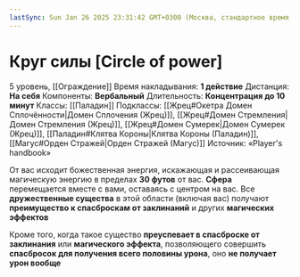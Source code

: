 ```yaml
---
lastSync: Sun Jan 26 2025 23:31:42 GMT+0300 (Москва, стандартное время)
---
```

# Круг силы [Circle of power]
5 уровень, [[Ограждение]]
Время накладывания: **1 действие**
Дистанция: **На себя**
Компоненты: **Вербальный**
Длительность: **Концентрация до 10 минут**
Классы: [[Паладин]]
Подклассы: [[Жрец#Окетра Домен Сплочённости|Домен Сплочения (Жрец)]], [[Жрец#Домен Стремления|Домен Стремления (Жрец)]], [[Жрец#Домен Сумерек|Домен Сумерек (Жрец)]], [[Паладин#Клятва Короны|Клятва Короны (Паладин)]], [[Магус#Орден Стражей|Орден Стражей (Магус)]]
Источник: «Player's handbook»

От вас исходит божественная энергия, искажающая и рассеивающая магическую энергию в пределах **30 футов** от вас. **Сфера** перемещается вместе с вами, оставаясь с центром на вас. Все **дружественные существа** в этой области (включая вас) получают **преимущество к спасброскам от заклинаний** и других **магических эффектов**

Кроме того, когда такое существо **преуспевает в спасброске от заклинания** или **магического эффекта**, позволяющего совершить **спасбросок для получения всего половины урона**, оно **не получает урон вообще**